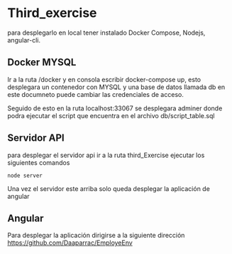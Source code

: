 # Third_exercise

para desplegarlo en local tener instalado Docker Compose, Nodejs, angular-cli.

## Docker MYSQL

Ir a la ruta /docker y en consola escribir docker-compose up, esto desplegara un contenedor con MYSQL y una base de datos llamada db
en este documneto puede cambiar las credenciales de acceso.

Seguido de esto en la ruta localhost:33067 se desplegara adminer donde podra ejecutar el script que encuentra en el archivo db/script_table.sql


## Servidor API

para desplegar el servidor api ir a la ruta third_Exercise ejecutar los siguientes comandos

``node server``

Una vez el servidor este arriba solo queda desplegar la aplicación de angular

## Angular

Para desplegar la aplicación dirigirse a la siguiente dirección https://github.com/Daaparrac/EmployeEnv
